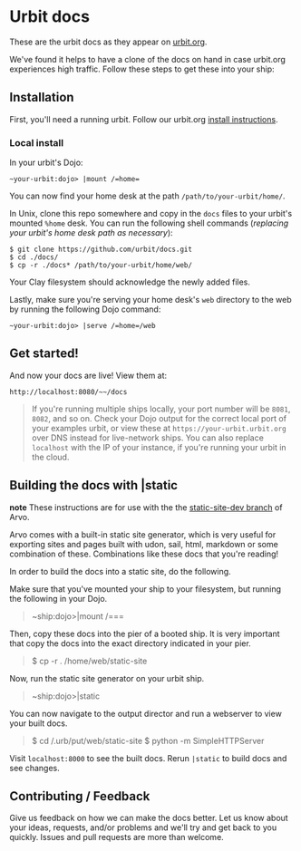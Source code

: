# Urbit docs

These are the urbit docs as they appear on [urbit.org](https://urbit.org/docs/).

We've found it helps to have a clone of the docs on hand in case urbit.org
experiences high traffic. Follow these steps to get these into your ship:

## Installation

First, you'll need a running urbit. Follow our urbit.org [install
instructions](https://urbit.org/docs/getting-started/).

### Local install

In your urbit's Dojo:

    ~your-urbit:dojo> |mount /=home=

You can now find your home desk at the path `/path/to/your-urbit/home/`.

In Unix, clone this repo somewhere and copy in the `docs` files to your urbit's
mounted `%home` desk. You can run the following shell commands (*replacing your
urbit's home desk path as necessary*):

    $ git clone https://github.com/urbit/docs.git
    $ cd ./docs/
    $ cp -r ./docs* /path/to/your-urbit/home/web/

Your Clay filesystem should acknowledge the newly added files.

Lastly, make sure you're serving your home desk's `web` directory to the web by running the following Dojo command:

    ~your-urbit:dojo> |serve /=home=/web

## Get started!

And now your docs are live! View them at:

    http://localhost:8080/~~/docs

> If you're running multiple ships locally, your port number will be `8081`,
  `8082`, and so on. Check your Dojo output for the correct local port of
  your examples urbit, or view these at `https://your-urbit.urbit.org` over DNS
  instead for live-network ships. You can also replace `localhost` with the IP
  of your instance, if you're running your urbit in the cloud.

## Building the docs with |static

**note** These instructions are for use with the the [static-site-dev branch](https://github.com/urbit/arvo/tree/static-site-dev)
of Arvo.

Arvo comes with a built-in static site generator, which is very useful for
exporting sites and pages built with udon, sail, html, markdown or some
combination of these. Combinations like these docs that you're reading!

In order to build the docs into a static site, do the following.

Make sure that you've mounted your ship to your filesystem, but running the following
in your Dojo.

> ~ship:dojo>|mount /===

Then, copy these docs into the pier of a booted ship. It is very important that
copy the docs into the exact directory indicated in your pier.

> $ cp -r . <ship-name>/home/web/static-site

Now, run the static site generator on your urbit ship.

> ~ship:dojo>|static

You can now navigate to the output director and run a webserver to view your built docs.

> $ cd <ship-name>/.urb/put/web/static-site
> $ python -m SimpleHTTPServer

Visit `localhost:8000` to see the built docs. Rerun `|static` to build docs and
see changes.

## Contributing / Feedback

Give us feedback on how we can make the docs better. Let us know about your ideas, requests, and/or problems and we'll
try and get back to you quickly. Issues and pull requests are more than welcome.
